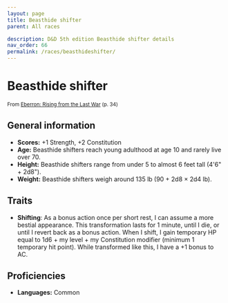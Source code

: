 ```yaml
---
layout: page
title: Beasthide shifter
parent: All races

description: D&D 5th edition Beasthide shifter details
nav_order: 66
permalink: /races/beasthideshifter/
---
```


# Beasthide shifter

<small>From <a target="_blank" href="https://dnd.wizards.com/products/tabletop-games/rpg-products/eberron">Eberron: Rising from the Last War</a> (p. 34)</small>


## General information

- **Scores:** +1 Strength, +2 Constitution
- **Age:** Beasthide shifters reach young adulthood at age 10 and rarely live over 70.
- **Height:** Beasthide shifters range from under 5 to almost 6 feet tall (4'6" + 2d8").
- **Weight:** Beasthide shifters weigh around 135 lb (90 + 2d8 × 2d4 lb).

## Traits

- **Shifting**: As a bonus action once per short rest, I can assume a more bestial appearance. This transformation lasts for 1 minute, until I die, or until I revert back as a bonus action. When I shift, I gain temporary HP equal to 1d6 + my level + my Constitution modifier (minimum 1 temporary hit point). While transformed like this, I have a +1 bonus to AC.

## Proficiencies

- **Languages:** Common